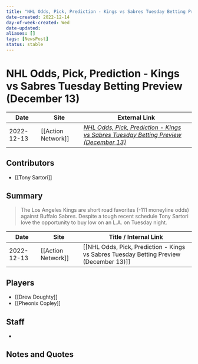 ```yaml
---
title: "NHL Odds, Pick, Prediction - Kings vs Sabres Tuesday Betting Preview (December 13)"
date-created: 2022-12-14
day-of-week-created: Wed
date-updated: 
aliases: []
tags: [NewsPost]
status: stable
---
```


# NHL Odds, Pick, Prediction - Kings vs Sabres Tuesday Betting Preview (December 13)

| Date       | Site               | External Link                                                                                                                                                                     |
| ---------- | ------------------ | --------------------------------------------------------------------------------------------------------------------------------------------------------------------------------- |
| 2022-12-13 | [[Action Network]] | [*NHL Odds, Pick, Prediction - Kings vs Sabres Tuesday Betting Preview (December 13)*](https://www.actionnetwork.com/nhl/nhl-odds-preview-prediction-kings-vs-sabres-december-13) |

## Contributors
- [[Tony Sartori]]

## Summary
> The Los Angeles Kings are short road favorites (-111 moneyline odds) against Buffalo Sabres.
> Despite a tough recent schedule Tony Sartori love the opportunity to buy low on an L.A. on Tuesday night.

| Date       | Site               | Title / Internal Link                                                                  |
| ---------- | ------------------ | -------------------------------------------------------------------------------------- |
| 2022-12-13 | [[Action Network]] | [[NHL Odds, Pick, Prediction - Kings vs Sabres Tuesday Betting Preview (December 13)]] |

## Players
- [[Drew Doughty]]
- [[Pheonix Copley]]

## Staff
- 

## Notes and Quotes


